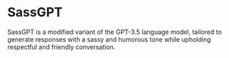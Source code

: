 # SassGPT
SassGPT is a modified variant of the GPT-3.5 language model, tailored to generate responses with a sassy and humorous tone while upholding respectful and friendly conversation. 
